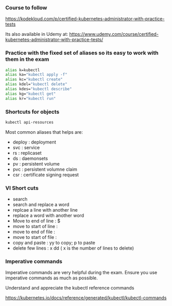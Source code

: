 ### Course to follow

https://kodekloud.com/p/certified-kubernetes-administrator-with-practice-tests

Its also available in Udemy at:
https://www.udemy.com/course/certified-kubernetes-administrator-with-practice-tests/


### Practice with the fixed set of aliases so its easy to work with them in the exam

```sh
alias k=kubectl
alias ka="kubectl apply -f"
alias kc="kubectl create"
alias kdel="kubectl delete"
alias kdes="kubectl describe"
alias kg="kubectl get"
alias kr="kubectl run"
```

### Shortcuts for objects

```sh
kubectl api-resources
```

Most common aliases that helps are: 
- deploy : deployment
- svc : service
- rs : replicaset
- ds : daemonsets
- pv : persistent volume
- pvc : persistent volumne claim
- csr : certificate signing request


### VI Short cuts

- search
- search and replace a word
- replcae a line with another line
- replace a word with another word
- Move to end of line : $
- move to start of line :
- move to end of file :
- move to start of file :
- copy and paste : yy to copy; p to paste
- delete few lines : x dd ( x is the number of lines to delete)

### Imperative commands

Imperative commands are very helpful during the exam.  Ensure you use imperative commands as much as possible.

Understand and appreciate the kubectl reference commands

https://kubernetes.io/docs/reference/generated/kubectl/kubectl-commands

